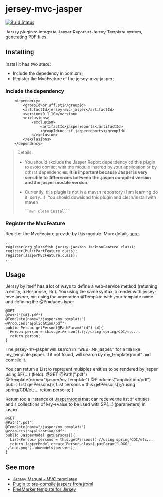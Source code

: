 jersey-mvc-jasper
=================
[![Build Status](https://travis-ci.org/marcosvpcortes/jersey-mvc-jasper.svg?branch=master)](https://travis-ci.org/marcosvpcortes/jersey-mvc-jasper)

Jersey plugin to integrate Jasper Report at Jersey Template system, generating PDF files.

Installing
----------
Install it has two steps:
* Include the depedency in pom.xml;
* Register the MvcFeature of the jersey-mvc-jasper;

### Include the dependency

        <dependency>
            <groupId>br.uff.sti</groupId>
            <artifactId>jersey-mvc-jasper</artifactId>
            <version>0.1.10</version>
            <exclusions>
                <exclusion>
                    <artifactId>jasperreports</artifactId>
                    <groupId>net.sf.jasperreports</groupId>
                </exclusion>
            </exclusions>
        </dependency>
        

> Details:
> * You should exclude the Jasper Report dependency od this plugin to avoid conflict with the module insered by yout application or by others dependencies. **It is important because Jasper is very sensible to differences between the .jasper compiled version and the jasper module version**.
> * Currently, this plugin is not in a maven repository (I am learning do it, sorry...). You should download this plugin and clean/install with maven
>
>       ``mvn clean install``

### Register the MvcFeature

Register the MvcFeature provide by this module. More details [here](https://jersey.java.net/documentation/latest/mvc.html#mvc.registration).

    ...
    register(org.glassfish.jersey.jackson.JacksonFeature.class);
    register(MultiPartFeature.class);
    register(JasperMvcFeature.class);
    ...

Usage
-----
Jersey by itself has a lot of ways to define a web-service method (returning a entity, a Response, etc). You using the same syntax to render with jersey-mvc-jasper, but using the annotation @Template with your template name and defining the @Produces type:

    @GET
    @Path("{id}.pdf")
    @Template(name="/jasper/my_template")
    @Produces("application/pdf")
    public Person getPerson(@PathParam("id") id){
      Person person = this.getPerson(id);//using spring/CDI/etc...
      return person;
    }

    
The jersey-mv-jasper will search in "WEB-INF/jasper/" for a file like my_template.jasper. If it not found, will search by my_template.jrxml" and compile it.

You can return a List to represent multiples entities to be rendered by jasper using $F{...} (field).
    @GET
    @Path(".pdf")
    @Template(name="/jasper/my_template")
    @Produces("application/pdf")
    public List<Person> getPersons(){
      List<Person> persons = this.getPersons();//using spring/CDI/etc...
      return persons;
    }

Return too a instance of [JasperModel](src/main/java/br/uff/sti/jerseymvcjasper/JasperModel.java) that can receive the list of entities and a collections of key->value to be used with $P{...} (parameters) in jasper.
    
    @GET
    @Path(".pdf")
    @Template(name="/jasper/my_template")
    @Produces("application/pdf")
    public JasperModel getPersons(){
      List<Person> persons = this.getPersons();//using spring/CDI/etc...
      return JasperModel.create(Person.class).putParam("LOGO", "/logo.png").addModels(persons);
    }
  

See more
--------
* [Jersey Manual - MVC templates](https://jersey.java.net/documentation/latest/mvc.html)
* [Plugin to pre-compile jaspers from jrxml](https://github.com/alexnederlof/Jasper-report-maven-plugin)
* [FreeMarker template for Jersey](https://github.com/jersey/jersey/tree/master/ext/mvc-freemarker)
